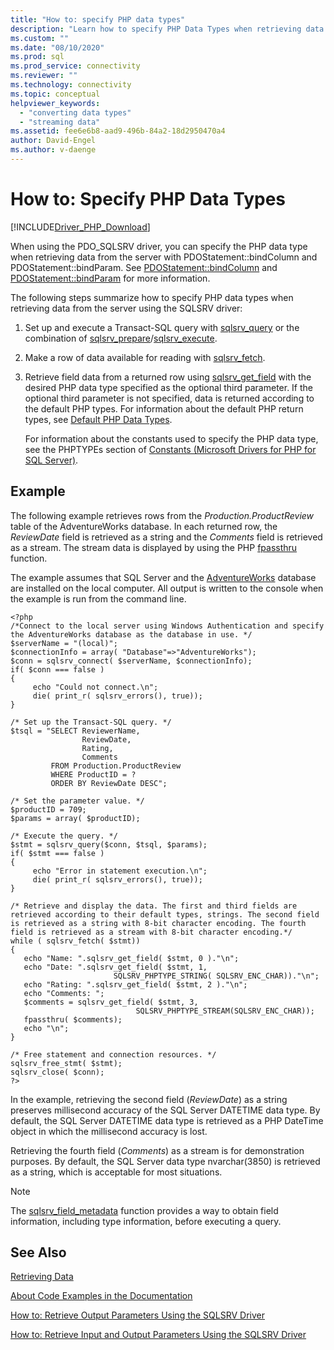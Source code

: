 ```yaml
---
title: "How to: specify PHP data types"
description: "Learn how to specify PHP Data Types when retrieving data using the Microsoft Drivers for PHP for SQL Server"
ms.custom: ""
ms.date: "08/10/2020"
ms.prod: sql
ms.prod_service: connectivity
ms.reviewer: ""
ms.technology: connectivity
ms.topic: conceptual
helpviewer_keywords: 
  - "converting data types"
  - "streaming data"
ms.assetid: fee6e6b8-aad9-496b-84a2-18d2950470a4
author: David-Engel
ms.author: v-daenge
---
```

# How to: Specify PHP Data Types
[!INCLUDE[Driver_PHP_Download](../../includes/driver_php_download.md)]

When using the PDO_SQLSRV driver, you can specify the PHP data type when retrieving data from the server with PDOStatement::bindColumn and PDOStatement::bindParam. See [PDOStatement::bindColumn](../../connect/php/pdostatement-bindcolumn.md) and [PDOStatement::bindParam](../../connect/php/pdostatement-bindparam.md) for more information.  
  
The following steps summarize how to specify PHP data types when retrieving data from the server using the SQLSRV driver:  
  
1.  Set up and execute a Transact-SQL query with [sqlsrv_query](../../connect/php/sqlsrv-query.md) or the combination of [sqlsrv_prepare](../../connect/php/sqlsrv-prepare.md)/[sqlsrv_execute](../../connect/php/sqlsrv-execute.md).  
  
2.  Make a row of data available for reading with [sqlsrv_fetch](../../connect/php/sqlsrv-fetch.md).  
  
3.  Retrieve field data from a returned row using [sqlsrv_get_field](../../connect/php/sqlsrv-get-field.md) with the desired PHP data type specified as the optional third parameter. If the optional third parameter is not specified, data is returned according to the default PHP types. For information about the default PHP return types, see [Default PHP Data Types](../../connect/php/default-php-data-types.md).  
  
    For information about the constants used to specify the PHP data type, see the PHPTYPEs section of [Constants &#40;Microsoft Drivers for PHP for SQL Server&#41;](../../connect/php/constants-microsoft-drivers-for-php-for-sql-server.md).  
  
## Example  
The following example retrieves rows from the *Production.ProductReview* table of the AdventureWorks database. In each returned row, the *ReviewDate* field is retrieved as a string and the *Comments* field is retrieved as a stream. The stream data is displayed by using the PHP [fpassthru](https://php.net/manual/en/function.fpassthru.php) function.  
  
The example assumes that SQL Server and the [AdventureWorks](https://github.com/Microsoft/sql-server-samples/tree/master/samples/databases/adventure-works) database are installed on the local computer. All output is written to the console when the example is run from the command line.  
  
```  
<?php  
/*Connect to the local server using Windows Authentication and specify  
the AdventureWorks database as the database in use. */  
$serverName = "(local)";  
$connectionInfo = array( "Database"=>"AdventureWorks");  
$conn = sqlsrv_connect( $serverName, $connectionInfo);  
if( $conn === false )  
{  
     echo "Could not connect.\n";  
     die( print_r( sqlsrv_errors(), true));  
}  
  
/* Set up the Transact-SQL query. */  
$tsql = "SELECT ReviewerName,   
                ReviewDate,  
                Rating,   
                Comments   
         FROM Production.ProductReview   
         WHERE ProductID = ?   
         ORDER BY ReviewDate DESC";  
  
/* Set the parameter value. */  
$productID = 709;  
$params = array( $productID);  
  
/* Execute the query. */  
$stmt = sqlsrv_query($conn, $tsql, $params);  
if( $stmt === false )  
{  
     echo "Error in statement execution.\n";  
     die( print_r( sqlsrv_errors(), true));  
}  
  
/* Retrieve and display the data. The first and third fields are  
retrieved according to their default types, strings. The second field  
is retrieved as a string with 8-bit character encoding. The fourth  
field is retrieved as a stream with 8-bit character encoding.*/  
while ( sqlsrv_fetch( $stmt))  
{  
   echo "Name: ".sqlsrv_get_field( $stmt, 0 )."\n";  
   echo "Date: ".sqlsrv_get_field( $stmt, 1,   
                       SQLSRV_PHPTYPE_STRING( SQLSRV_ENC_CHAR))."\n";  
   echo "Rating: ".sqlsrv_get_field( $stmt, 2 )."\n";  
   echo "Comments: ";  
   $comments = sqlsrv_get_field( $stmt, 3,   
                            SQLSRV_PHPTYPE_STREAM(SQLSRV_ENC_CHAR));  
   fpassthru( $comments);  
   echo "\n";   
}  
  
/* Free statement and connection resources. */  
sqlsrv_free_stmt( $stmt);  
sqlsrv_close( $conn);  
?>  
```  
  
In the example, retrieving the second field (*ReviewDate*) as a string preserves millisecond accuracy of the SQL Server DATETIME data type. By default, the SQL Server DATETIME data type is retrieved as a PHP DateTime object in which the millisecond accuracy is lost.  
  
Retrieving the fourth field (*Comments*) as a stream is for demonstration purposes. By default, the SQL Server data type nvarchar(3850) is retrieved as a string, which is acceptable for most situations.  
  
> [!NOTE]  
> The [sqlsrv_field_metadata](../../connect/php/sqlsrv-field-metadata.md) function provides a way to obtain field information, including type information, before executing a query.  
  
## See Also  
[Retrieving Data](../../connect/php/retrieving-data.md)

[About Code Examples in the Documentation](../../connect/php/about-code-examples-in-the-documentation.md)

[How to: Retrieve Output Parameters Using the SQLSRV Driver](../../connect/php/how-to-retrieve-output-parameters-using-the-sqlsrv-driver.md)

[How to: Retrieve Input and Output Parameters Using the SQLSRV Driver](../../connect/php/how-to-retrieve-input-and-output-parameters-using-the-sqlsrv-driver.md)  
  
